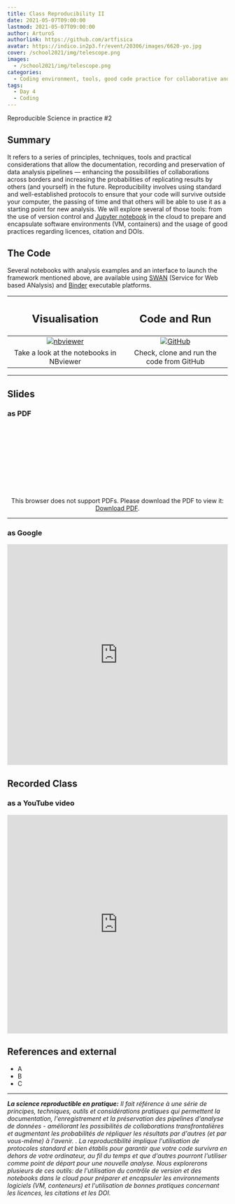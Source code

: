 ```yaml
---
title: Class Reproducibility II
date: 2021-05-07T09:00:00
lastmod: 2021-05-07T09:00:00
author: ArturoS
authorlink: https://github.com/artfisica
avatar: https://indico.in2p3.fr/event/20306/images/6620-yo.jpg
cover: /school2021/img/telescope.png
images:
  - /school2021/img/telescope.png
categories:
  - Coding environment, tools, good code practice for collaborative and continuous developments
tags:
  - Day 4
  - Coding
---
```


Reproducible Science in practice #2

<!--more-->
<!---->

<!-- Dear instructor:
* The dates at the top of this markdown (.md) document will help order the classes in the portal.
Please, if you don't need to, do not change the one that is now.
* Take into account that there is a feature in the dates: if you use a date in the future, the class will be not visible in the portal until the date you have assigned.
* You can create dedicated folders if you need to.
* But if you simply need to add some pictures, you can use the folder ../static/img/ mentioned at the top as /school2021/img/
-->

<!---->

## Summary

It refers to a series of principles, techniques, tools and practical considerations that allow the documentation, recording and preservation of data analysis pipelines — enhancing the possibilities of collaborations across borders and increasing the probabilities of replicating results by others (and yourself) in the future. Reproducibility involves using standard and well-established protocols to ensure that your code will survive outside your computer, the passing of time and that others will be able to use it as a starting point for new analysis. We will explore several of those tools: from the use of version control and [Jupyter notebook](https://jupyter.org/) in the cloud to prepare and encapsulate software environments (VM, containers) and the usage of good practices regarding licences, citation and DOIs.

## The Code
Several notebooks with analysis examples and an interface to launch the framework mentioned above, are available using [SWAN](https://swan.web.cern.ch/) (Service for Web based ANalysis) and [Binder](https://mybinder.org) executable platforms.

<CENTER>

| <h2><b>Visualisation</b></h2> | <h2><b>Code and Run</b></h2> |
| :---:        |          :---: |
| [![nbviewer](/school2021/img/Jupyter-logo.jpg)](https://nbviewer.jupyter.org/github/atlas-outreach-data-tools/notebooks-collection-opendata/tree/master/) | [![GitHub](/school2021/img/GitHub-logo.png)](https://github.com/atlas-outreach-data-tools/notebooks-collection-opendata) |
| Take a look at the notebooks in NBviewer | Check, clone and run the code from GitHub |

</CENTER>

<hr>

## Slides

### as PDF
<CENTER>

<object data="https://indico.cern.ch/event/966397/contributions/4067088/attachments/2147521/3620039/ESCAPE_ECFA_GLamanna_201120.pdf" type="application/pdf" width="100%" height="550px">
    <embed src="https://indico.cern.ch/event/966397/contributions/4067088/attachments/2147521/3620039/ESCAPE_ECFA_GLamanna_201120.pdf">
        <p>This browser does not support PDFs. Please download the PDF to view it: <a href="https://indico.cern.ch/event/966397/contributions/4067088/attachments/2147521/3620039/ESCAPE_ECFA_GLamanna_201120.pdf">Download PDF</a>.</p>
    </embed>
</object>

</CENTER>

---

### as Google
<CENTER>

<iframe src="https://docs.google.com/presentation/d/e/2PACX-1vRViM3dF4U5BDoe970B7DB0E2IQDOQSftVHdK9NFupaHoKocnxDv_o89arPzaKN-2XY4VtcPrPmAuEk/embed?start=false&loop=false&delayms=3000" frameborder="0" width="100%" height="505" allowfullscreen="true" mozallowfullscreen="true" webkitallowfullscreen="true"></iframe>

</CENTER>

## Recorded Class

### as a YouTube video

<CENTER>

<iframe width="100%" height="500" src="https://www.youtube.com/embed/ptbiB_0bUf4" title="YouTube video player" frameborder="0" allow="accelerometer; autoplay; clipboard-write; encrypted-media; gyroscope; picture-in-picture" allowfullscreen></iframe>

</CENTER>

## References and external
* A
* B
* C

---

***La science reproductible en pratique:***
*Il fait référence à une série de principes, techniques, outils et considérations pratiques qui permettent la documentation, l'enregistrement et la préservation des pipelines d'analyse de données - améliorant les possibilités de collaborations transfrontalières et augmentant les probabilités de répliquer les résultats par d'autres (et par vous-même) à l'avenir. . La reproductibilité implique l'utilisation de protocoles standard et bien établis pour garantir que votre code survivra en dehors de votre ordinateur, au fil du temps et que d'autres pourront l'utiliser comme point de départ pour une nouvelle analyse. Nous explorerons plusieurs de ces outils: de l'utilisation du contrôle de version et des notebooks dans le cloud pour préparer et encapsuler les environnements logiciels (VM, conteneurs) et l'utilisation de bonnes pratiques concernant les licences, les citations et les DOI.*
